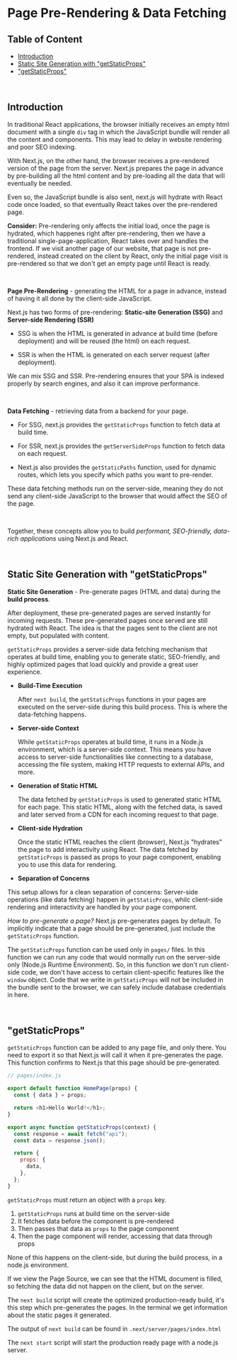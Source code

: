 # Page Pre-Rendering & Data Fetching

## Table of Content

- [Introduction](#introduction)
- [Static Site Generation with "getStaticProps"](#static-site-generation-with-getstaticprops)
- ["getStaticProps"](#getstaticprops)

<br>
 
## Introduction

In traditional React applications, the browser initially receives an empty html document with a single `div` tag in which the JavaScript bundle will render all the content and components. This may lead to delay in website rendering and poor SEO indexing.

With Next.js, on the other hand, the browser receives a pre-rendered version of the page from the server. Next.js prepares the page in advance by pre-building all the html content and by pre-loading all the data that will eventually be needed.

Even so, the JavaScript bundle is also sent, next.js will hydrate with React code once loaded, so that eventually React takes over the pre-rendered page.

**Consider:** Pre-rendering only affects the initial load, once the page is hydrated, which happenes right after pre-rendering, then we have a traditional single-page-application, React takes over and handles the frontend. If we visit another page of our website, that page is not pre-rendered, instead created on the client by React, only the initial page visit is pre-rendered so that we don't get an empty page until React is ready.

<br>

**Page Pre-Rendering** - generating the HTML for a page in advance, instead of having it all done by the client-side JavaScript.

Next.js has two forms of pre-rendering: **Static-site Generation (SSG)** and **Server-side Rendering (SSR)**

- SSG is when the HTML is generated in advance at build time (before deployment) and will be reused (the html) on each request.

- SSR is when the HTML is generated on each server request (after deployment).

We can mix SSG and SSR. Pre-rendering ensures that your SPA is indexed properly by search engines, and also it can improve performance.

<br>

**Data Fetching** - retrieving data from a backend for your page.

- For SSG, next.js provides the `getStaticProps` function to fetch data at build time.

- For SSR, next.js provides the `getServerSideProps` function to fetch data on each request.

- Next.js also provides the `getStaticPaths` function, used for dynamic routes, which lets you specify which paths you want to pre-render.

These data fetching methods run on the server-side, meaning they do not send any client-side JavaScript to the browser that would affect the SEO of the page.

<br>

Together, these concepts allow you to build _performant, SEO-friendly, data-rich applications_ using Next.js and React.

<br>

## Static Site Generation with "getStaticProps"

**Static Site Generation** - Pre-generate pages (HTML and data) during the **build process**.

After deployment, these pre-generated pages are served instantly for incoming requests. These pre-generated pages once served are still hydrated with React. The idea is that the pages sent to the client are not empty, but populated with content.

`getStaticProps` provides a server-side data fetching mechanism that operates at build time, enabling you to generate static, SEO-friendly, and highly optimized pages that load quickly and provide a great user experience.

- **Build-Time Execution**

  After `next build`, the `getStaticProps` functions in your pages are executed on the server-side during this build process. This is where the data-fetching happens.

- **Server-side Context**

  While `getStaticProps` operates at build time, it runs in a Node.js environment, which is a server-side context. This means you have access to server-side functionalities like connecting to a database, accessing the file system, making HTTP requests to external APIs, and more.

- **Generation of Static HTML**

  The data fetched by `getStaticProps` is used to generated static HTML for each page. This static HTML, along with the fetched data, is saved and later served from a CDN for each incoming request to that page.

- **Client-side Hydration**

  Once the static HTML reaches the client (browser), Next.js "hydrates" the page to add interactivity using React. The data fetched by `getStaticProps` is passed as props to your page component, enabling you to use this data for rendering.

- **Separation of Concerns**

This setup allows for a clean separation of concerns: Server-side operations (like data fetching) happen in `getStaticProps`, whilc client-side rendering and interactivity are handled by your page component.

_How to pre-generate a page?_ Next.js pre-generates pages by default. To implicitly indicate that a page should be pre-generated, just include the `getStaticProps` function.

The `getStaticProps` function can be used only in `pages/` files. In this function we can run any code that would normally run on the server-side only (Node.js Runtime Environment). So, in this function we don't run client-side code, we don't have access to certain client-specific features like the `window` object. Code that we write in `getStaticProps` will not be included in the bundle sent to the browser, we can safely include database credentials in here.

<br>

## "getStaticProps"

`getStaticProps` function can be added to any page file, and only there. You need to export it so that Next.js will call it when it pre-generates the page. This function confirms to Next.js that this page should be pre-generated.

```js
// pages/index.js

export default function HomePage(props) {
  const { data } = props;

  return <h1>Hello World!</h1>;
}

export async function getStaticProps(context) {
  const response = await fetch("api");
  const data = response.json();

  return {
    props: {
      data,
    },
  };
}
```

`getStaticProps` must return an object with a `props` key.

1. `getStaticProps` runs at build time on the server-side
2. It fetches data before the component is pre-rendered
3. Then passes that data as `props` to the page component
4. Then the page component will render, accessing that data through props

None of this happens on the client-side, but during the build process, in a node.js environment.

If we view the Page Source, we can see that the HTML document is filled, so fetching the data did not happen on the client, but on the server.

The `next build` script will create the optimized production-ready build, it's this step which pre-generates the pages. In the terminal we get information about the static pages it generated.

The output of `next build` can be found in `.next/server/pages/index.html`

The `next start` script will start the production ready page with a node.js server.

<br>

